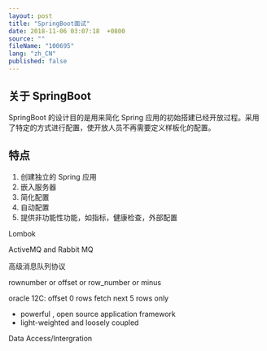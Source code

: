 ```yaml
---
layout: post
title: "SpringBoot面试"
date: 2018-11-06 03:07:18  +0800
source: ""
fileName: "100695"
lang: "zh_CN"
published: false
---
```


## 关于 SpringBoot

SpringBoot 的设计目的是用来简化 Spring 应用的初始搭建已经开放过程。采用了特定的方式进行配置，使开放人员不再需要定义样板化的配置。

## 特点

1. 创建独立的 Spring 应用
2. 嵌入服务器
3. 简化配置
4. 自动配置
5. 提供非功能性功能，如指标，健康检查，外部配置

Lombok

ActiveMQ and Rabbit MQ

高级消息队列协议

rownumber or offset or row_number or minus

oracle 12C:
offset 0 rows fetch next 5 rows only

- powerful , open source application framework
- light-weighted and loosely coupled

Data Access/Intergration
